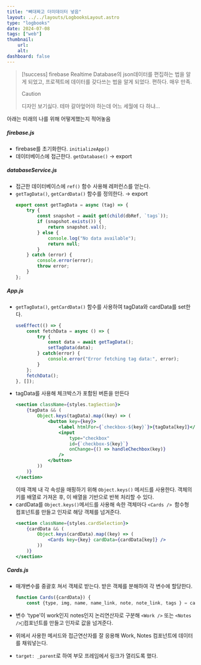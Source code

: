 ```yaml
---
title: "뼈대짜고 더미데이터 넣음"
layout: ../../layouts/LogbooksLayout.astro
type: "logbooks"
date: 2024-07-08
tags: ["web"]
thumbnail:
	url:
	alt:
dashboard: false
---
```

>[!success]
>firebase Realtime Database의 json데이터를 편집하는 법을 알게 되었고, 프로젝트에 데이터를 갖다쓰는 법을 알게 되었다. 편하다. 매우 만족.
>>[!caution]
>디자인 보기싫다. 테마 갈아엎어야 하는데 어느 세월에 다 하냐…

아래는 미래의 나를 위해 어떻게했는지 적어놓음

##### firebase.js
- firebase를 초기화한다. `initializeApp()`
- 데이터베이스에 접근한다. `getDatabase()` → export

##### databaseService.js
- 접근한 데이터베이스에 `ref()` 함수 사용해 레퍼런스를 얻는다.
- `getTagData()`, `getCardData()` 함수를 정의한다. → export
	```js
	export const getTagData = async (tag) => {
		try {
			const snapshot = await get(child(dbRef, `tags`));
			if (snapshot.exists()) {
				return snapshot.val();
			} else {
				console.log("No data available");
				return null;
			}
		} catch (error) {
			console.error(error);
			throw error;
		}
	};
	```

##### App.js
- `getTagData()`, `getCardData()` 함수를 사용하여 tagData와 cardData를 set한다.
	```js
	useEffect(() => {
		const fetchData = async () => {
			try {
				const data = await getTagData();
				setTagData(data);
			} catch(error) {
				console.error("Error fetching tag data:", error);
			}
		};
		fetchData();
	}, []);
	```
- tagData를 사용해 체크박스가 포함된 버튼을 만든다
	```jsx
	<section className={styles.tagSection}>
		{tagData && (
			Object.keys(tagData).map((key) => (
				<button key={key}>
					<label htmlFor={`checkbox-${key}`}>{tagData[key]}</label>
					<input
						type="checkbox"
						id={`checkbox-${key}`}
						onChange={() => handleChechbox(key)}
					/>
				</button>
			))
		)}
	</section>
	```
	이때 객체 내 각 속성을 매핑하기 위해 `Object.keys()` 메서드를 사용한다. 객체의 키를 배열로 가져온 후, 이 배열을 기반으로 반복 처리할 수 있다.
- cardData를 `Object.keys()`메서드를 사용해 속한 객체마다 `<Cards /> `함수형 컴포넌트를 만들고 인자로 해당 객체를 넘겨준다.
	```jsx
	<section className={styles.cardSelection}>
		{cardData && (
			Object.keys(cardData).map((key) => (
				<Cards key={key} cardData={cardData[key]} />
			))
		)}
	</section>
	```

##### Cards.js
- 매개변수를 중괄호 쳐서 객체로 받는다. 받은 객체를 분해하여 각 변수에 할당한다.
	```js
	function Cards({cardData}) {
		const {type, img, name, name_link, note, note_link, tags } = cardData;
	```
- 변수 ‘type’이 work인지 notes인지 논리연산자로 구분해 `<Work />` 또는 `<Notes />`컴포넌트를 만들고 인자로 값을 넘겨준다.
- 위에서 사용한 메서드와 접근연산자를 잘 응용해 Work, Notes 컴포넌트에 데이터를 채워넣는다.


- `target: _parent`로 하여 부모 프레임에서 링크가 열리도록 했다.